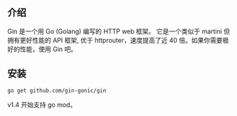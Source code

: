 ## 介绍

Gin 是一个用 Go (Golang) 编写的 HTTP web 框架。 它是一个类似于 martini 但拥有更好性能的 API 框架, 优于 httprouter，速度提高了近 40 倍。如果你需要极好的性能，使用 Gin 吧。

## 安装

```
go get github.com/gin-gonic/gin
```

v1.4 开始支持 go mod。
